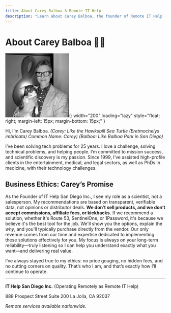 ```yaml
---
title: About Carey Balboa & Remote IT Help
description: "Learn about Carey Balboa, the founder of Remote IT Help (IT Help San Diego Inc.), with 25 years of experience providing expert, ethical remote IT support."
---
```


<script type="application/ld+json">
{
  "@context": "https://schema.org",
  "@type": "AboutPage",
  "name": "About Carey Balboa & Remote IT Help",
  "mainEntity": {
    "@type": "Organization",
    "name": "Remote IT Help",
    "alternateName": "IT Help San Diego Inc.",
    "founder": {
      "@type": "Person",
      "name": "Carey Balboa",
      "jobTitle": "Founder",
      "description": "25+ years experience in IT support, specializing in Mac, iOS, DNS, email, and cybersecurity.",
      "image": "https://www.it-help.tech/images/carey-balboa.jpeg"
    },
    "address": {
      "@type": "PostalAddress",
      "streetAddress": "888 Prospect Street Suite 200",
      "addressLocality": "La Jolla",
      "addressRegion": "CA",
      "postalCode": "92037",
      "addressCountry": "US"
    },
     "url": "https://www.it-help.tech"
  },
  "description": "Learn about Carey Balboa, the founder of Remote IT Help (IT Help San Diego Inc.), with 25 years of experience providing expert, ethical remote IT support.",
   "url": "https://www.it-help.tech{{ page.url }}"
}
</script>

# About Carey Balboa 🧑‍🔬

![Carey Balboa, Founder of Remote IT Help, with his service animal Tango.](/images/carey-balboa.jpeg){: width="200" loading="lazy" style="float: right; margin-left: 15px; margin-bottom: 15px;" }

Hi, I’m Carey Balboa.
*(Carey: Like the Hawksbill Sea Turtle (Eretmochelys imbricata) Common Name: Carey)*
*(Balboa: Like Balboa Park in San Diego)*

I’ve been solving tech problems for 25 years. I love a challenge, solving technical problems, and helping people. I’m committed to mission success, and scientific discovery is my passion. Since 1999, I’ve assisted high-profile clients in the entertainment, medical, and legal sectors, as well as PhDs in medicine, with their technology challenges.

## Business Ethics: Carey’s Promise

As the Founder of IT Help San Diego Inc., I see my role as a scientist, not a salesperson. My recommendations are based on transparent, verifiable data, not opinions or distributor deals. <strong class="ethics-statement">We don’t sell products, and we don’t accept commissions, affiliate fees, or kickbacks.</strong> If we recommend a solution, whether it's Route 53, SentinelOne, or 1Password, it's because we believe it's the best tool for the job. We'll show you the options, explain the *why*, and you'll typically purchase directly from the vendor. Our only revenue comes from our time and expertise dedicated to implementing these solutions effectively for you. My focus is always on your long-term reliability—truly listening so I can help you understand exactly what you want—and delivering real value.

I’ve always stayed true to my ethics: no price gouging, no hidden fees, and no cutting corners on quality. That’s who I am, and that’s exactly how I’ll continue to operate.

---

**IT Help San Diego Inc.**
(Operating Remotely as Remote IT Help)

888 Prospect Street Suite 200
La Jolla, CA 92037

*Remote services available nationwide.*
